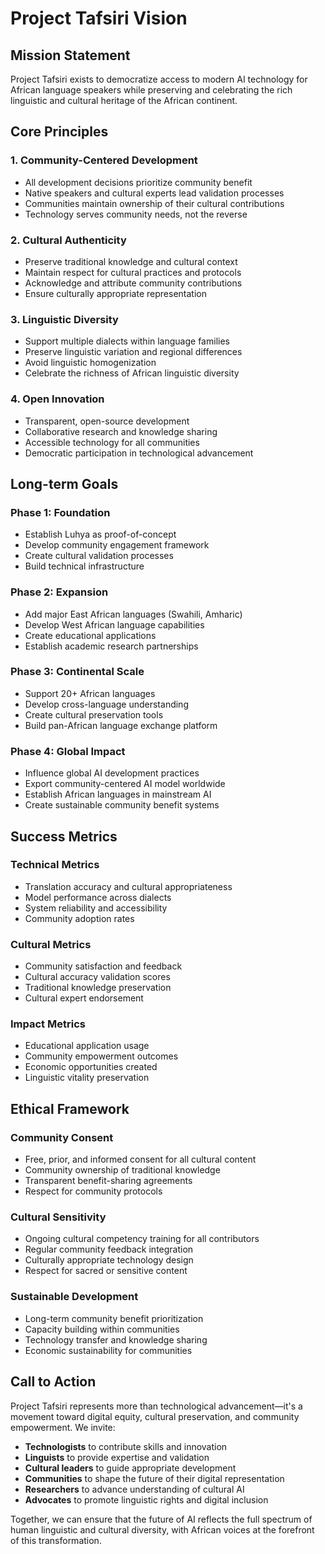# Project Tafsiri Vision

## Mission Statement

Project Tafsiri exists to democratize access to modern AI technology for African language speakers while preserving and celebrating the rich linguistic and cultural heritage of the African continent.

## Core Principles

### 1. Community-Centered Development
- All development decisions prioritize community benefit
- Native speakers and cultural experts lead validation processes
- Communities maintain ownership of their cultural contributions
- Technology serves community needs, not the reverse

### 2. Cultural Authenticity
- Preserve traditional knowledge and cultural context
- Maintain respect for cultural practices and protocols
- Acknowledge and attribute community contributions
- Ensure culturally appropriate representation

### 3. Linguistic Diversity
- Support multiple dialects within language families
- Preserve linguistic variation and regional differences
- Avoid linguistic homogenization
- Celebrate the richness of African linguistic diversity

### 4. Open Innovation
- Transparent, open-source development
- Collaborative research and knowledge sharing
- Accessible technology for all communities
- Democratic participation in technological advancement

## Long-term Goals

### Phase 1: Foundation
- Establish Luhya as proof-of-concept
- Develop community engagement framework
- Create cultural validation processes
- Build technical infrastructure

### Phase 2: Expansion
- Add major East African languages (Swahili, Amharic)
- Develop West African language capabilities
- Create educational applications
- Establish academic research partnerships

### Phase 3: Continental Scale 
- Support 20+ African languages
- Develop cross-language understanding
- Create cultural preservation tools
- Build pan-African language exchange platform

### Phase 4: Global Impact
- Influence global AI development practices
- Export community-centered AI model worldwide
- Establish African languages in mainstream AI
- Create sustainable community benefit systems

## Success Metrics

### Technical Metrics
- Translation accuracy and cultural appropriateness
- Model performance across dialects
- System reliability and accessibility
- Community adoption rates

### Cultural Metrics
- Community satisfaction and feedback
- Cultural accuracy validation scores
- Traditional knowledge preservation
- Cultural expert endorsement

### Impact Metrics
- Educational application usage
- Community empowerment outcomes
- Economic opportunities created
- Linguistic vitality preservation

## Ethical Framework

### Community Consent
- Free, prior, and informed consent for all cultural content
- Community ownership of traditional knowledge
- Transparent benefit-sharing agreements
- Respect for community protocols

### Cultural Sensitivity
- Ongoing cultural competency training for all contributors
- Regular community feedback integration
- Culturally appropriate technology design
- Respect for sacred or sensitive content

### Sustainable Development
- Long-term community benefit prioritization
- Capacity building within communities
- Technology transfer and knowledge sharing
- Economic sustainability for communities

## Call to Action

Project Tafsiri represents more than technological advancement—it's a movement toward digital equity, cultural preservation, and community empowerment. We invite:

- **Technologists** to contribute skills and innovation
- **Linguists** to provide expertise and validation
- **Cultural leaders** to guide appropriate development
- **Communities** to shape the future of their digital representation
- **Researchers** to advance understanding of cultural AI
- **Advocates** to promote linguistic rights and digital inclusion

Together, we can ensure that the future of AI reflects the full spectrum of human linguistic and cultural diversity, with African voices at the forefront of this transformation.
